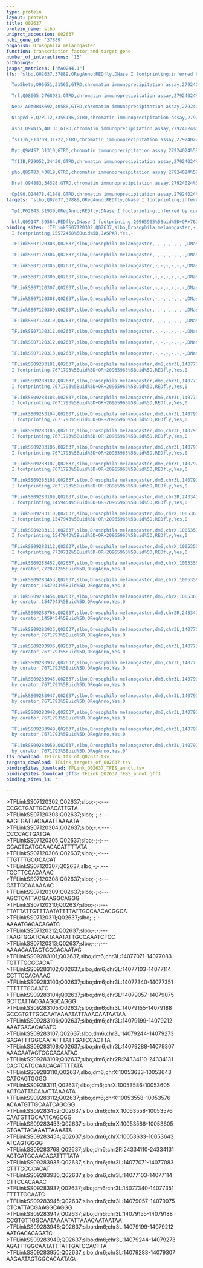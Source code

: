 ```yaml
---
type: protein
layout: protein
title: Q02637
protein_name: slbo
uniprot_accession: Q02637
ncbi_gene_id: '37889'
organism: Drosophila melanogaster
function: transcription factor and target gene
number_of_interactions: '15'
orthologs: ''
jaspar_matrices: ["MA0244.1"]
tfs: 'slbo,Q02637,37889,ORegAnno;REDfly,DNase I footprinting;inferred by curator,20965965%5Buid%5D+OR+26578589%5Buid%5D+OR+1459454%5Buid%5D,Yes

  Top3beta,O96651,31565,GTRD,chromatin immunoprecipitation assay,27924024%5Buid%5D,No

  Trl,Q08605,2768981,GTRD,chromatin immunoprecipitation assay,27924024%5Buid%5D,No

  Nep2,A0A0B4K692,40588,GTRD,chromatin immunoprecipitation assay,27924024%5Buid%5D,No

  Nipped-B,Q7PLI2,3355136,GTRD,chromatin immunoprecipitation assay,27924024%5Buid%5D,No

  ash1,Q9VW15,40133,GTRD,chromatin immunoprecipitation assay,27924024%5Buid%5D,No

  fs(1)h,P13709,31722,GTRD,chromatin immunoprecipitation assay,27924024%5Buid%5D,No

  Myc,Q9W4S7,31310,GTRD,chromatin immunoprecipitation assay,27924024%5Buid%5D,No

  TfIIB,P29052,34430,GTRD,chromatin immunoprecipitation assay,27924024%5Buid%5D,No

  pho,Q8ST83,43819,GTRD,chromatin immunoprecipitation assay,27924024%5Buid%5D,No

  Dref,Q94883,34328,GTRD,chromatin immunoprecipitation assay,27924024%5Buid%5D,No

  Cp190,Q24478,41848,GTRD,chromatin immunoprecipitation assay,27924024%5Buid%5D,No'
targets: 'slbo,Q02637,37889,ORegAnno;REDfly,DNase I footprinting;inferred by curator,20965965%5Buid%5D+OR+26578589%5Buid%5D+OR+1459454%5Buid%5D,Yes

  Yp1,P02843,31939,ORegAnno;REDfly,DNase I footprinting;inferred by curator,1547943%5Buid%5D+OR+7720712%5Buid%5D+OR+26578589%5Buid%5D+OR+20965965%5Buid%5D,Yes

  btl,Q09147,39564,REDfly,DNase I footprinting,20965965%5Buid%5D+OR+7671793%5Buid%5D,No'
binding_sites: 'TFLinkSS07120302,Q02637,slbo,Drosophila melanogaster,-,-,-,-,-,-,DNase
  I footprinting,15572468%5Buid%5D,JASPAR,Yes,-

  TFLinkSS07120303,Q02637,slbo,Drosophila melanogaster,-,-,-,-,-,-,DNase I footprinting,15572468%5Buid%5D,JASPAR,Yes,-

  TFLinkSS07120304,Q02637,slbo,Drosophila melanogaster,-,-,-,-,-,-,DNase I footprinting,15572468%5Buid%5D,JASPAR,Yes,-

  TFLinkSS07120305,Q02637,slbo,Drosophila melanogaster,-,-,-,-,-,-,DNase I footprinting,15572468%5Buid%5D,JASPAR,Yes,-

  TFLinkSS07120306,Q02637,slbo,Drosophila melanogaster,-,-,-,-,-,-,DNase I footprinting,15572468%5Buid%5D,JASPAR,Yes,-

  TFLinkSS07120307,Q02637,slbo,Drosophila melanogaster,-,-,-,-,-,-,DNase I footprinting,15572468%5Buid%5D,JASPAR,Yes,-

  TFLinkSS07120308,Q02637,slbo,Drosophila melanogaster,-,-,-,-,-,-,DNase I footprinting,15572468%5Buid%5D,JASPAR,Yes,-

  TFLinkSS07120309,Q02637,slbo,Drosophila melanogaster,-,-,-,-,-,-,DNase I footprinting,15572468%5Buid%5D,JASPAR,Yes,-

  TFLinkSS07120310,Q02637,slbo,Drosophila melanogaster,-,-,-,-,-,-,DNase I footprinting,15572468%5Buid%5D,JASPAR,Yes,-

  TFLinkSS07120311,Q02637,slbo,Drosophila melanogaster,-,-,-,-,-,-,DNase I footprinting,15572468%5Buid%5D,JASPAR,Yes,-

  TFLinkSS07120312,Q02637,slbo,Drosophila melanogaster,-,-,-,-,-,-,DNase I footprinting,15572468%5Buid%5D,JASPAR,Yes,-

  TFLinkSS07120313,Q02637,slbo,Drosophila melanogaster,-,-,-,-,-,-,DNase I footprinting,15572468%5Buid%5D,JASPAR,Yes,-

  TFLinkSS09283101,Q02637,slbo,Drosophila melanogaster,dm6,chr3L,14077071,14077083,-,dm6&position=chr3L:14077071-14077083,DNase
  I footprinting,7671793%5Buid%5D+OR+20965965%5Buid%5D,REDfly,Yes,0

  TFLinkSS09283102,Q02637,slbo,Drosophila melanogaster,dm6,chr3L,14077103,14077114,-,dm6&position=chr3L:14077103-14077114,DNase
  I footprinting,7671793%5Buid%5D+OR+20965965%5Buid%5D,REDfly,Yes,0

  TFLinkSS09283103,Q02637,slbo,Drosophila melanogaster,dm6,chr3L,14077340,14077351,-,dm6&position=chr3L:14077340-14077351,DNase
  I footprinting,7671793%5Buid%5D+OR+20965965%5Buid%5D,REDfly,Yes,0

  TFLinkSS09283104,Q02637,slbo,Drosophila melanogaster,dm6,chr3L,14079057,14079075,-,dm6&position=chr3L:14079057-14079075,DNase
  I footprinting,7671793%5Buid%5D+OR+20965965%5Buid%5D,REDfly,Yes,0

  TFLinkSS09283105,Q02637,slbo,Drosophila melanogaster,dm6,chr3L,14079155,14079188,-,dm6&position=chr3L:14079155-14079188,DNase
  I footprinting,7671793%5Buid%5D+OR+20965965%5Buid%5D,REDfly,Yes,0

  TFLinkSS09283106,Q02637,slbo,Drosophila melanogaster,dm6,chr3L,14079199,14079212,-,dm6&position=chr3L:14079199-14079212,DNase
  I footprinting,7671793%5Buid%5D+OR+20965965%5Buid%5D,REDfly,Yes,0

  TFLinkSS09283107,Q02637,slbo,Drosophila melanogaster,dm6,chr3L,14079244,14079273,-,dm6&position=chr3L:14079244-14079273,DNase
  I footprinting,7671793%5Buid%5D+OR+20965965%5Buid%5D,REDfly,Yes,0

  TFLinkSS09283108,Q02637,slbo,Drosophila melanogaster,dm6,chr3L,14079288,14079307,-,dm6&position=chr3L:14079288-14079307,DNase
  I footprinting,7671793%5Buid%5D+OR+20965965%5Buid%5D,REDfly,Yes,0

  TFLinkSS09283109,Q02637,slbo,Drosophila melanogaster,dm6,chr2R,24334110,24334131,-,dm6&position=chr2R:24334110-24334131,DNase
  I footprinting,1459454%5Buid%5D+OR+20965965%5Buid%5D,REDfly,Yes,0

  TFLinkSS09283110,Q02637,slbo,Drosophila melanogaster,dm6,chrX,10053633,10053643,-,dm6&position=chrX:10053633-10053643,DNase
  I footprinting,1547943%5Buid%5D+OR+20965965%5Buid%5D,REDfly,Yes,0

  TFLinkSS09283111,Q02637,slbo,Drosophila melanogaster,dm6,chrX,10053586,10053605,-,dm6&position=chrX:10053586-10053605,DNase
  I footprinting,1547943%5Buid%5D+OR+20965965%5Buid%5D,REDfly,Yes,0

  TFLinkSS09283112,Q02637,slbo,Drosophila melanogaster,dm6,chrX,10053558,10053576,-,dm6&position=chrX:10053558-10053576,DNase
  I footprinting,7720712%5Buid%5D+OR+20965965%5Buid%5D,REDfly,Yes,0

  TFLinkSS09283452,Q02637,slbo,Drosophila melanogaster,dm6,chrX,10053558,10053576,+,dm6&position=chrX:10053558-10053576,inferred
  by curator,7720712%5Buid%5D,ORegAnno,Yes,0

  TFLinkSS09283453,Q02637,slbo,Drosophila melanogaster,dm6,chrX,10053586,10053605,+,dm6&position=chrX:10053586-10053605,inferred
  by curator,1547943%5Buid%5D,ORegAnno,Yes,0

  TFLinkSS09283454,Q02637,slbo,Drosophila melanogaster,dm6,chrX,10053633,10053643,+,dm6&position=chrX:10053633-10053643,inferred
  by curator,1547943%5Buid%5D,ORegAnno,Yes,0

  TFLinkSS09283768,Q02637,slbo,Drosophila melanogaster,dm6,chr2R,24334110,24334131,+,dm6&position=chr2R:24334110-24334131,inferred
  by curator,1459454%5Buid%5D,ORegAnno,Yes,0

  TFLinkSS09283935,Q02637,slbo,Drosophila melanogaster,dm6,chr3L,14077071,14077083,+,dm6&position=chr3L:14077071-14077083,inferred
  by curator,7671793%5Buid%5D,ORegAnno,Yes,0

  TFLinkSS09283936,Q02637,slbo,Drosophila melanogaster,dm6,chr3L,14077103,14077114,+,dm6&position=chr3L:14077103-14077114,inferred
  by curator,7671793%5Buid%5D,ORegAnno,Yes,0

  TFLinkSS09283937,Q02637,slbo,Drosophila melanogaster,dm6,chr3L,14077340,14077351,+,dm6&position=chr3L:14077340-14077351,inferred
  by curator,7671793%5Buid%5D,ORegAnno,Yes,0

  TFLinkSS09283945,Q02637,slbo,Drosophila melanogaster,dm6,chr3L,14079057,14079075,+,dm6&position=chr3L:14079057-14079075,inferred
  by curator,7671793%5Buid%5D,ORegAnno,Yes,0

  TFLinkSS09283947,Q02637,slbo,Drosophila melanogaster,dm6,chr3L,14079155,14079188,+,dm6&position=chr3L:14079155-14079188,inferred
  by curator,7671793%5Buid%5D,ORegAnno,Yes,0

  TFLinkSS09283948,Q02637,slbo,Drosophila melanogaster,dm6,chr3L,14079199,14079212,+,dm6&position=chr3L:14079199-14079212,inferred
  by curator,7671793%5Buid%5D,ORegAnno,Yes,0

  TFLinkSS09283949,Q02637,slbo,Drosophila melanogaster,dm6,chr3L,14079244,14079273,+,dm6&position=chr3L:14079244-14079273,inferred
  by curator,7671793%5Buid%5D,ORegAnno,Yes,0

  TFLinkSS09283950,Q02637,slbo,Drosophila melanogaster,dm6,chr3L,14079288,14079307,+,dm6&position=chr3L:14079288-14079307,inferred
  by curator,7671793%5Buid%5D,ORegAnno,Yes,0'
tfs_download: TFLink_tfs_of_Q02637.tsv
targets_download: TFLink_targets_of_Q02637.tsv
bindingSites_download: TFLink_Q02637_TFBS_annot.tsv
bindingSites_download_gff3: TFLink_Q02637_TFBS_annot.gff3
binding_sites_ls: ''

---
```

\>TFLinkSS07120302;Q02637;slbo;-;-:---\CCGCTGATTGCAACATTGTA\\>TFLinkSS07120303;Q02637;slbo;-;-:---\AAGTGATTACAAATTAAAATA\\>TFLinkSS07120304;Q02637;slbo;-;-:---\CCCCACTGATGA\\>TFLinkSS07120305;Q02637;slbo;-;-:---\GCAGTGATGCAACAGATTTTATA\\>TFLinkSS07120306;Q02637;slbo;-;-:---\TTGTTTGCGCACAT\\>TFLinkSS07120307;Q02637;slbo;-;-:---\TCCTTCCACAAAC\\>TFLinkSS07120308;Q02637;slbo;-;-:---\GATTGCAAAAAAC\\>TFLinkSS07120309;Q02637;slbo;-;-:---\AGCTCATTACGAAGGCAGGG\\>TFLinkSS07120310;Q02637;slbo;-;-:---\TTATTATTGTTTAATATTTTATTGCCAACACGGCA\\>TFLinkSS07120311;Q02637;slbo;-;-:---\AAAATGACACAGATC\\>TFLinkSS07120312;Q02637;slbo;-;-:---\TAAGTGGATCAATAAATATTGCCAAATCTCC\\>TFLinkSS07120313;Q02637;slbo;-;-:---\AAAAGAATAGTGGCACAATAG\\>TFLinkSS09283101;Q02637;slbo;dm6;chr3L:14077071-14077083\TGTTTGCGCACAT\\>TFLinkSS09283102;Q02637;slbo;dm6;chr3L:14077103-14077114\CCTTCCACAAAC\\>TFLinkSS09283103;Q02637;slbo;dm6;chr3L:14077340-14077351\TTTTTTGCAATC\\>TFLinkSS09283104;Q02637;slbo;dm6;chr3L:14079057-14079075\GCTCATTACGAAGGCAGGG\\>TFLinkSS09283105;Q02637;slbo;dm6;chr3L:14079155-14079188\GCCGTGTTGGCAATAAAATATTAAACAATAATAA\\>TFLinkSS09283106;Q02637;slbo;dm6;chr3L:14079199-14079212\AAATGACACAGATC\\>TFLinkSS09283107;Q02637;slbo;dm6;chr3L:14079244-14079273\GAGATTTGGCAATATTTATTGATCCACTTA\\>TFLinkSS09283108;Q02637;slbo;dm6;chr3L:14079288-14079307\AAAGAATAGTGGCACAATAG\\>TFLinkSS09283109;Q02637;slbo;dm6;chr2R:24334110-24334131\CAGTGATGCAACAGATTTTATA\\>TFLinkSS09283110;Q02637;slbo;dm6;chrX:10053633-10053643\CATCAGTGGGG\\>TFLinkSS09283111;Q02637;slbo;dm6;chrX:10053586-10053605\AGTGATTACAAATTAAAATA\\>TFLinkSS09283112;Q02637;slbo;dm6;chrX:10053558-10053576\ACAATGTTGCAATCAGCGG\\>TFLinkSS09283452;Q02637;slbo;dm6;chrX:10053558-10053576\CAATGTTGCAATCAGCGG\\>TFLinkSS09283453;Q02637;slbo;dm6;chrX:10053586-10053605\GTGATTACAAATTAAAATA\\>TFLinkSS09283454;Q02637;slbo;dm6;chrX:10053633-10053643\ATCAGTGGGG\\>TFLinkSS09283768;Q02637;slbo;dm6;chr2R:24334110-24334131\AGTGATGCAACAGATTTTATA\\>TFLinkSS09283935;Q02637;slbo;dm6;chr3L:14077071-14077083\GTTTGCGCACAT\\>TFLinkSS09283936;Q02637;slbo;dm6;chr3L:14077103-14077114\CTTCCACAAAC\\>TFLinkSS09283937;Q02637;slbo;dm6;chr3L:14077340-14077351\TTTTTGCAATC\\>TFLinkSS09283945;Q02637;slbo;dm6;chr3L:14079057-14079075\CTCATTACGAAGGCAGGG\\>TFLinkSS09283947;Q02637;slbo;dm6;chr3L:14079155-14079188\CCGTGTTGGCAATAAAATATTAAACAATAATAA\\>TFLinkSS09283948;Q02637;slbo;dm6;chr3L:14079199-14079212\AATGACACAGATC\\>TFLinkSS09283949;Q02637;slbo;dm6;chr3L:14079244-14079273\AGATTTGGCAATATTTATTGATCCACTTA\\>TFLinkSS09283950;Q02637;slbo;dm6;chr3L:14079288-14079307\AAGAATAGTGGCACAATAG\
